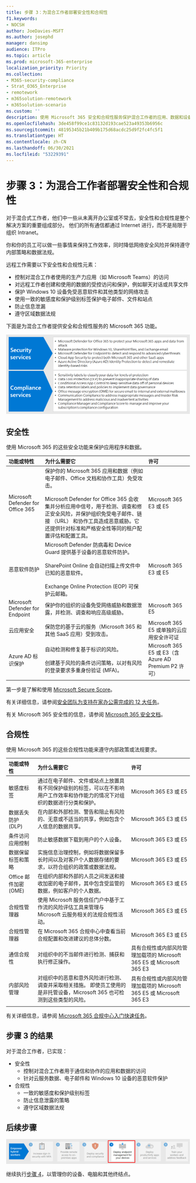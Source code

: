 ```yaml
---
title: 步骤 3：为混合工作者部署安全性和合规性
f1.keywords:
- NOCSH
author: JoeDavies-MSFT
ms.author: josephd
manager: dansimp
audience: ITPro
ms.topic: article
ms.prod: microsoft-365-enterprise
localization_priority: Priority
ms.collection:
- M365-security-compliance
- Strat_O365_Enterprise
- remotework
- m365solution-remotework
- m365solution-scenario
ms.custom: ''
description: 使用 Microsoft 365 安全和合规性服务保护混合工作者的应用、数据和设备。
ms.openlocfilehash: 3de458f99ce1c83132d193cae523a49353b6956c
ms.sourcegitcommit: 48195345b21b409b175d68acdc25d9f2fc4fc5f1
ms.translationtype: HT
ms.contentlocale: zh-CN
ms.lasthandoff: 06/30/2021
ms.locfileid: "53229391"
---
```

# <a name="step-3-deploy-security-and-compliance-for-hybrid-workers"></a>步骤 3：为混合工作者部署安全性和合规性

对于混合式工作者，他们中一些从未离开办公室或不常去，安全性和合规性是整个解决方案的重要组成部分。 他们的所有通信都通过 Internet 进行，而不是局限于组织 Intranet。

你和你的员工可以做一些事情来保持工作效率，同时降低网络安全风险并保持遵守内部策略和数据法规。

远程工作需要以下安全性和合规性元素：

- 控制对混合工作者使用的生产力应用（如 Microsoft Teams）的访问
- 对远程工作者创建和使用的数据的受控访问和保护，例如聊天对话或共享文件
- 保护 Windows 10 设备免受恶意软件和其他类型的网络攻击
- 使用一致的敏感度和保护级别标签保护电子邮件、文件和站点
- 防止信息泄漏
- 遵守区域数据法规

下面是为混合工作者提供安全和合规性服务的 Microsoft 365 功能。

![使用这些 Microsoft 365 服务保持安全和合规](../media/empower-people-to-work-remotely/remote-workers-security-compliance-grid.png)

## <a name="security"></a>安全性

使用 Microsoft 365 的这些安全功能来保护应用程序和数据。

| 功能或特性 | 为什么需要它 | 许可 |
|:-------|:-----|:-------|
| Microsoft Defender for Office 365 | 保护你的 Microsoft 365 应用和数据（例如电子邮件、Office 文档和协作工具）免受攻击。 <br><br> Microsoft Defender for Office 365 会收集并分析应用中信号，用于检测、调查和修正安全风险，并保护组织免受电子邮件、链接 （URL） 和协作工具造成恶意威胁。它还提供针对标准和严格安全性等同的租户配置评估和配置工具。 | Microsoft 365 E3 或 E5 |
| 恶意软件防护 | ‎Microsoft Defender 防病毒和 Device Guard 提供基于设备的恶意软件防护。 <br><br> SharePoint‎ Online 会自动扫描上传文件中已知的恶意软件。<br><br> Exchange Online Protection‎ (‎EOP‎) 可保护云邮箱。 | Microsoft 365 E3 或 E5 |
| Microsoft Defender for Endpoint | 保护你的组织的设备免受网络威胁和数据泄露，并检测、调查和响应高级威胁。 | Microsoft 365 E5 |
| 云应用安全 | 保防您的基于云的服务（Microsoft 365 和其他 SaaS 应用）受到攻击。 | Microsoft 365 E5 或单独的云应用安全许可证 |
| Azure AD 标识保护  | 自动检测和修复基于标识的风险。 <br><br>创建基于风险的条件访问策略，以对有风险的登录要求多重身份验证 (MFA)。 | Microsoft 365 E5 或 E3（含 Azure AD Premium P2 许可） |
||||

第一步是了解和使用 [Microsoft Secure Score](/microsoft-365/security/defender/microsoft-secure-score)。

有关详细信息，请参阅[安全团队为支持在家办公需完成的 12 大任务](../security/top-security-tasks-for-remote-work.md)。

有关 Microsoft 365 安全性的信息，请参阅 [Microsoft 365 安全文档](/microsoft-365/security)。

## <a name="compliance"></a>合规性

使用 Microsoft 365 的这些合规性功能来遵守内部政策或法规要求。

| 功能或特性 | 为什么需要它 | 许可 |
|:-------|:-----|:-------|
| 敏感度标签 | 通过在电子邮件、文件或站点上放置具有不同保护级别的标签，可以在不影响用户工作效率和协作能力的情况下对组织的数据进行分类和保护。 | Microsoft 365 E3 或 E5 |
| 数据丢失防护 (DLP) | 在内部和外部检测、警告和阻止有风险的、无意或不适当的共享，例如包含个人信息的数据共享。 | Microsoft 365 E3 或 E5 |
| 条件访问应用控制 | 防止敏感数据下载到用户的个人设备。 | Microsoft 365 E3 或 E5 |
| 数据保留标签和策略 | 实施信息治理控制，例如将数据保留多长时间以及对客户个人数据存储的要求，以符合组织的政策或数据法规。 | Microsoft 365 E3 或 E5 |
| Office 邮件加密 (OME) | 在组织内部和外部的人员之间发送和接收加密的电子邮件，其中包含受监管的数据，例如客户的个人数据。 | Microsoft 365 E3 或 E5 |
| 合规性管理器 | 使用 Microsoft 服务信任门户中基于工作流的风险评估工具来管理与 Microsoft 云服务相关的法规合规性活动。 | Microsoft 365 E3 或 E5 |
| 合规性管理器 | 在 Microsoft 365 合规中心中查看当前合规配置和改进建议的总体分数。 | Microsoft 365 E3 或 E5 |
| 通信合规性  | 对组织中的不当邮件进行检测、捕获和执行修正操作。 | 具有合规性或内部风险管理加载项的 Microsoft 365 E5 或 Microsoft 365 E3 |
| 内部风险管理 |  对组织中的恶意和意外风险进行检测、调查并采取相关措施。 即使员工使用的是非托管设备，Microsoft 365 也可检测到这些类型的风险。 | 具有合规性或内部风险管理加载项的 Microsoft 365 E5 或 Microsoft 365 E3 |
||||

有关详细信息，请参阅 [Microsoft 365 合规中心入门快速任务](../compliance/compliance-quick-tasks.md)。

## <a name="results-of-step-3"></a>步骤 3 的结果

对于混合工作者，已实现：

- 安全性
  - 控制对混合工作者用于通信和协作的应用和数据的访问
  - 针对云服务数据、电子邮件和 Windows 10 设备的恶意软件保护
- 合规性
  - 一致的敏感度和保护级别标签
  - 防止信息泄露的策略
  - 遵守区域数据法规

## <a name="next-step"></a>后续步骤

[![步骤 4：管理设备、电脑和其他终结点](../media/empower-people-to-work-remotely/remote-workers-step-grid-4.png)](empower-people-to-work-remotely-manage-endpoints.md)

继续执行[步骤 4](empower-people-to-work-remotely-manage-endpoints.md)，以管理你的设备、电脑和其他终结点。

